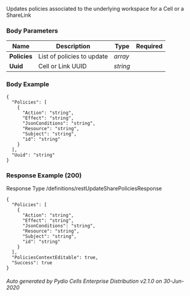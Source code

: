 






 
Updates policies associated to the underlying workspace for a Cell or a ShareLink  


### Body Parameters

Name | Description | Type | Required
---|---|---|---
**Policies** | List of policies to update | _array_ |   
**Uuid** | Cell or Link UUID | _string_ |   


### Body Example
```
{
  "Policies": [
    {
      "Action": "string",
      "Effect": "string",
      "JsonConditions": "string",
      "Resource": "string",
      "Subject": "string",
      "id": "string"
    }
  ],
  "Uuid": "string"
}
```






### Response Example (200)
Response Type /definitions/restUpdateSharePoliciesResponse

```
{
  "Policies": [
    {
      "Action": "string",
      "Effect": "string",
      "JsonConditions": "string",
      "Resource": "string",
      "Subject": "string",
      "id": "string"
    }
  ],
  "PoliciesContextEditable": true,
  "Success": true
}
```




###### Auto generated by Pydio Cells Enterprise Distribution v2.1.0 on 30-Jun-2020
